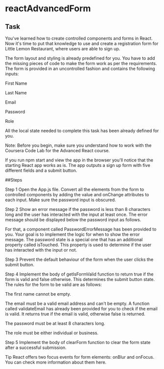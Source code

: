# reactAdvancedForm

## Task
You've learned how to create controlled components and forms in React. Now it's time to put that knowledge to use and create a registration form for Little Lemon Restaurant, where users are able to sign up.

The form layout and styling is already predefined for you. You have to add the missing pieces of code to make the form work as per the requirements. The form is provided in an uncontrolled fashion and contains the following inputs:

First Name

Last Name

Email

Password

Role

All the local state needed to complete this task has been already defined for you.

Note: Before you begin, make sure you understand how to work with the Coursera Code Lab for the Advanced React course.

If you run npm start and view the app in the browser you'll notice that the starting React app works as is. The app outputs a sign up form with five different fields and a submit button.

##Steps

Step 1
Open the App.js file. Convert all the elements from the form to controlled components by adding the value and onChange attributes to each input. Make sure the password input is obscured.

Step 2
Show an error message if the password is less than 8 characters long and the user has interacted with the input at least once. The error message should be displayed below the password input as follows.

For that, a component called PasswordErrorMessage has been provided to you. Your goal is to implement the logic for when to show the error message. The password state is a special one that has an additional property called isTouched. This property is used to determine if the user has interacted with the input or not.





Step 3
Prevent the default behaviour of the form when the user clicks the submit button.

Step 4
Implement the body of getIsFormValid function to return true if the form is valid and false otherwise. This determines the submit button state. The rules for the form to be valid are as follows:

The first name cannot be empty.

The email must be a valid email address and can't be empty. A function called validateEmail has already been provided for you to check if the email is valid. It returns true if the email is valid, otherwise  false is returned.

The password must be at least 8 characters long.

The role must be either individual or business.

Step 5
Implement the body of clearForm function to clear the form state after a successful submission.

Tip
React offers two focus events for form elements: onBlur and onFocus. You can check more information about them here.
